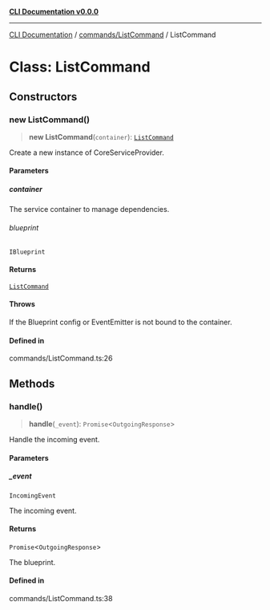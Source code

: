 [**CLI Documentation v0.0.0**](../../../README.md)

***

[CLI Documentation](../../../modules.md) / [commands/ListCommand](../README.md) / ListCommand

# Class: ListCommand

## Constructors

### new ListCommand()

> **new ListCommand**(`container`): [`ListCommand`](ListCommand.md)

Create a new instance of CoreServiceProvider.

#### Parameters

##### container

The service container to manage dependencies.

###### blueprint

`IBlueprint`

#### Returns

[`ListCommand`](ListCommand.md)

#### Throws

If the Blueprint config or EventEmitter is not bound to the container.

#### Defined in

commands/ListCommand.ts:26

## Methods

### handle()

> **handle**(`_event`): `Promise`\<`OutgoingResponse`\>

Handle the incoming event.

#### Parameters

##### \_event

`IncomingEvent`

The incoming event.

#### Returns

`Promise`\<`OutgoingResponse`\>

The blueprint.

#### Defined in

commands/ListCommand.ts:38

